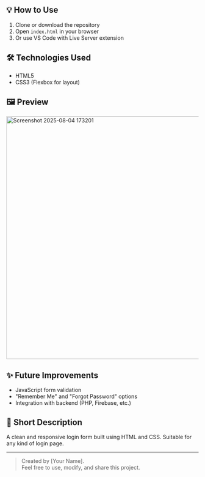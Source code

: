 ## 💡 How to Use

1. Clone or download the repository
2. Open `index.html` in your browser
3. Or use VS Code with Live Server extension

## 🛠 Technologies Used

- HTML5
- CSS3 (Flexbox for layout)

## 🖼 Preview

<img width="966" height="635" alt="Screenshot 2025-08-04 173201" src="https://github.com/user-attachments/assets/eca1489c-a689-4034-b4ec-c3b9788ba68d" />


## ✨ Future Improvements

- JavaScript form validation
- "Remember Me" and "Forgot Password" options
- Integration with backend (PHP, Firebase, etc.)

## 📌 Short Description

A clean and responsive login form built using HTML and CSS. Suitable for any kind of login page.

---

> Created by [Your Name].  
> Feel free to use, modify, and share this project.
